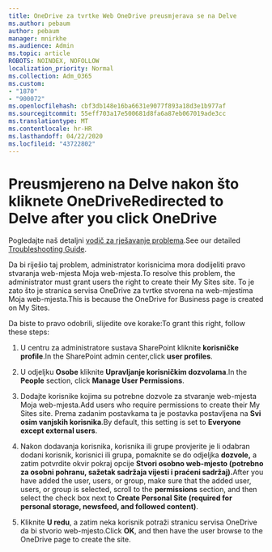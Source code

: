 ```yaml
---
title: OneDrive za tvrtke Web OneDrive preusmjerava se na Delve
ms.author: pebaum
author: pebaum
manager: mnirkhe
ms.audience: Admin
ms.topic: article
ROBOTS: NOINDEX, NOFOLLOW
localization_priority: Normal
ms.collection: Adm_O365
ms.custom:
- "1870"
- "900072"
ms.openlocfilehash: cbf3db148e16ba6631e9077f893a18d3e1b977af
ms.sourcegitcommit: 55eff703a17e500681d8fa6a87eb067019ade3cc
ms.translationtype: MT
ms.contentlocale: hr-HR
ms.lasthandoff: 04/22/2020
ms.locfileid: "43722802"
---
```

# <a name="redirected-to-delve-after-you-click-onedrive"></a><span data-ttu-id="a0d14-102">Preusmjereno na Delve nakon što kliknete OneDrive</span><span class="sxs-lookup"><span data-stu-id="a0d14-102">Redirected to Delve after you click OneDrive</span></span>

<span data-ttu-id="a0d14-103">Pogledajte naš detaljni [vodič za rješavanje problema](https://docs.microsoft.com/sharepoint/support/sites/troubleshooting-guide-for-sites-stopped-at-provisioning).</span><span class="sxs-lookup"><span data-stu-id="a0d14-103">See our detailed [Troubleshooting Guide](https://docs.microsoft.com/sharepoint/support/sites/troubleshooting-guide-for-sites-stopped-at-provisioning).</span></span>

<span data-ttu-id="a0d14-104">Da bi riješio taj problem, administrator korisnicima mora dodijeliti pravo stvaranja web-mjesta Moja web-mjesta.</span><span class="sxs-lookup"><span data-stu-id="a0d14-104">To resolve this problem, the administrator must grant users the right to create their My Sites site.</span></span> <span data-ttu-id="a0d14-105">To je zato što je stranica servisa OneDrive za tvrtke stvorena na web-mjestima Moja web-mjesta.</span><span class="sxs-lookup"><span data-stu-id="a0d14-105">This is because the OneDrive for Business page is created on My Sites.</span></span>

<span data-ttu-id="a0d14-106">Da biste to pravo odobrili, slijedite ove korake:</span><span class="sxs-lookup"><span data-stu-id="a0d14-106">To grant this right, follow these steps:</span></span>

1. <span data-ttu-id="a0d14-107">U centru za administratore sustava SharePoint kliknite **korisničke profile**.</span><span class="sxs-lookup"><span data-stu-id="a0d14-107">In the SharePoint admin center,click **user profiles**.</span></span>

2. <span data-ttu-id="a0d14-108">U odjeljku **Osobe** kliknite **Upravljanje korisničkim dozvolama**.</span><span class="sxs-lookup"><span data-stu-id="a0d14-108">In the **People** section, click **Manage User Permissions**.</span></span>

3. <span data-ttu-id="a0d14-109">Dodajte korisnike kojima su potrebne dozvole za stvaranje web-mjesta Moja web-mjesta.</span><span class="sxs-lookup"><span data-stu-id="a0d14-109">Add users who require permissions to create their My Sites site.</span></span> <span data-ttu-id="a0d14-110">Prema zadanim postavkama ta je postavka postavljena na **Svi osim vanjskih korisnika**.</span><span class="sxs-lookup"><span data-stu-id="a0d14-110">By default, this setting is set to **Everyone except external users**.</span></span>

4. <span data-ttu-id="a0d14-111">Nakon dodavanja korisnika, korisnika ili grupe provjerite je li odabran dodani korisnik, korisnici ili grupa, pomaknite se do odjeljka **dozvole,** a zatim potvrdite okvir pokraj opcije **Stvori osobno web-mjesto (potrebno za osobni pohranu, sažetak sadržaja vijesti i praćeni sadržaj).**</span><span class="sxs-lookup"><span data-stu-id="a0d14-111">After you have added the user, users, or group, make sure that the added user, users, or group is selected, scroll to the **permissions** section, and then select the check box next to **Create Personal Site (required for personal storage, newsfeed, and followed content)**.</span></span>

5. <span data-ttu-id="a0d14-112">Kliknite **U redu**, a zatim neka korisnik potraži stranicu servisa OneDrive da bi stvorio web-mjesto.</span><span class="sxs-lookup"><span data-stu-id="a0d14-112">Click **OK**, and then have the user browse to the OneDrive page to create the site.</span></span>
